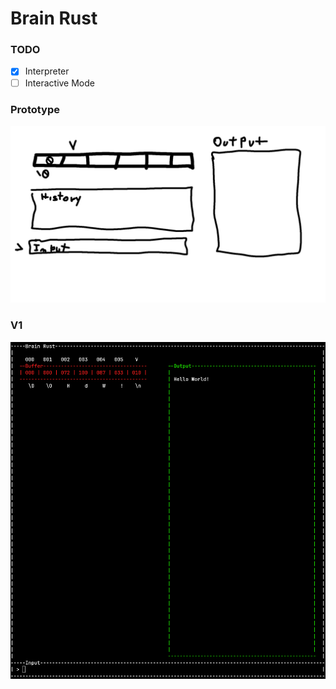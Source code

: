 # Brain Rust

### TODO
- [X] Interpreter
- [ ] Interactive Mode

### Prototype
![BrainRust Interactive Mode Prootype](/assets/BrainRust-Proto.png)

### V1
![BrainRust Interactive Mode V1](/assets/v1.png)

